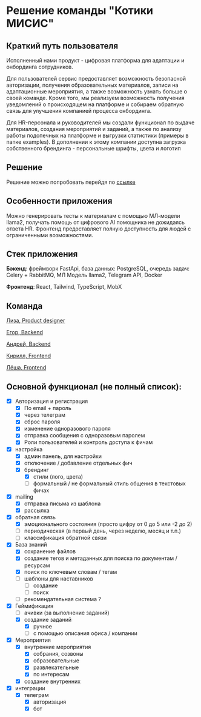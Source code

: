 # Решение команды "Котики МИСИС"

## Краткий путь пользователя
Исполненный нами продукт - цифровая платформа для адаптации и онбординга сотрудников.

Для пользователей сервис предоставляет возможность безопасной авторизации,
получения образовательных материалов, записи на адаптационные мероприятия, 
а также возможность узнать больше о своей команде. Кроме того, мы реализуем возможность
получения уведомлений о происходящем на платформе и собираем обратную связь
для улучшения компанией процесса онбординга. 

Для HR-персонала и руководителей мы создали функционал по выдаче материалов, создания мероприятий
и заданий, а также по анализу работы подопечных на платформе и выгрузки статистики (примеры в папке examples). В дополнении
к этому компании доступна загрузка собственного брендинга - персональные шрифты, цвета и логотип


## Решение
Решение можно попробовать перейдя по [ссылке](https://larek.itatmisis.ru/)

## Особенности приложения
Можно генерировать тесты к материалам с помощью МЛ-модели llama2,
получать помощь от цифрового AI помощника не дожидаясь ответа HR. 
Фронтенд предоставляет полную доступность для людей с ограниченными возможностями.

## Стек приложения
__Бэкенд__: фреймворк FastApi, база данных: PostgreSQL, очередь задач: Celery + RabbitMQ, 
МЛ Модель llama2, Telegram API, Docker

__Фронтенд__: React, Tailwind, TypeScript, MobX

## Команда

[Лиза, Product designer](https://t.me/dvij_designer)

[Егор, Backend](https://t.me/tarasov_egor)

[Андрей, Backend](https://t.me/using_namespace)

[Кирилл, Frontend](https://t.me/biskwiq)

[Лёша, Frontend](https://t.me/nizhgo)


## Основной функционал (не полный список):


- [x] Авторизация и регистрация
    - [x] По email + пароль
    - [x] через телеграм
    - [x] сброс пароля
    - [x] изменение одноразового пароля
    - [x] отправка сообщения с одноразовым паролем
    - [x] Роли пользователей и контроль доступа к фичам
    
- [x] настройка
    - [x] админ панель, для настройки
    - [x] отключение / добавление отдельных фич
    - [x] брендинг
        - [x] стили (лого, цвета)
        - [ ] формальный / не формальный стиль общения в текстовых фичах
- [x] mailing
    - [x] отправка письма из шаблона
    - [x] рассылка
- [x] обратная связь
    - [x] эмоционального состояния (просто цифру от 0 до 5 или -2 до 2)
    - [ ] периодическая (в первый день, через неделю, месяц и т.п.)
    - [ ] классификация обратной связи
- [x] База знаний
    - [x] сохранение файлов
    - [x] создание тегов и метаданных для поиска по документам / ресурсам
    - [x] поиск по ключевым словам / тегам
    - [ ] шаблоны для наставников
        - [ ] создание
        - [ ] поиск
    - [ ] рекомендательная система ?
- [x] Геймификация
    - [ ] ачивки (за выполнение заданий)
    - [x] создание заданий 
        - [x] ручное
        - [ ] с помощью описания офиса / компании
- [x] Мероприятия
    - [x] внутренние мероприятия
        - [x] собрания, созвоны
        - [x] образовательные
        - [x] развлекательные
        - [x] по интересам
    - [x] создание внутренних
- [x] интеграции
    - [x] телеграм 
        - [x] авторизация
        - [x] бот